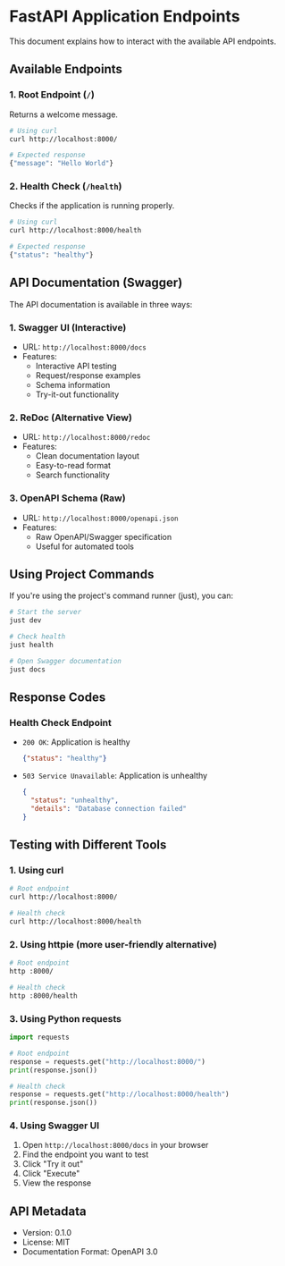 # FastAPI Application Endpoints

This document explains how to interact with the available API endpoints.

## Available Endpoints

### 1. Root Endpoint (`/`)

Returns a welcome message.

```bash
# Using curl
curl http://localhost:8000/

# Expected response
{"message": "Hello World"}
```

### 2. Health Check (`/health`)

Checks if the application is running properly.

```bash
# Using curl
curl http://localhost:8000/health

# Expected response
{"status": "healthy"}
```

## API Documentation (Swagger)

The API documentation is available in three ways:

### 1. Swagger UI (Interactive)
- URL: `http://localhost:8000/docs`
- Features:
  - Interactive API testing
  - Request/response examples
  - Schema information
  - Try-it-out functionality

### 2. ReDoc (Alternative View)
- URL: `http://localhost:8000/redoc`
- Features:
  - Clean documentation layout
  - Easy-to-read format
  - Search functionality

### 3. OpenAPI Schema (Raw)
- URL: `http://localhost:8000/openapi.json`
- Features:
  - Raw OpenAPI/Swagger specification
  - Useful for automated tools

## Using Project Commands

If you're using the project's command runner (just), you can:

```bash
# Start the server
just dev

# Check health
just health

# Open Swagger documentation
just docs
```

## Response Codes

### Health Check Endpoint
- `200 OK`: Application is healthy
  ```json
  {"status": "healthy"}
  ```
- `503 Service Unavailable`: Application is unhealthy
  ```json
  {
    "status": "unhealthy",
    "details": "Database connection failed"
  }
  ```

## Testing with Different Tools

### 1. Using curl
```bash
# Root endpoint
curl http://localhost:8000/

# Health check
curl http://localhost:8000/health
```

### 2. Using httpie (more user-friendly alternative)
```bash
# Root endpoint
http :8000/

# Health check
http :8000/health
```

### 3. Using Python requests
```python
import requests

# Root endpoint
response = requests.get("http://localhost:8000/")
print(response.json())

# Health check
response = requests.get("http://localhost:8000/health")
print(response.json())
```

### 4. Using Swagger UI
1. Open `http://localhost:8000/docs` in your browser
2. Find the endpoint you want to test
3. Click "Try it out"
4. Click "Execute"
5. View the response

## API Metadata
- Version: 0.1.0
- License: MIT
- Documentation Format: OpenAPI 3.0 